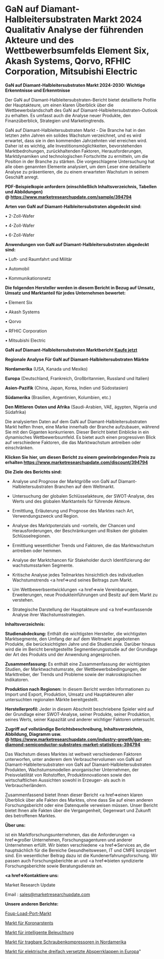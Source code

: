 # GaN auf Diamant-Halbleitersubstraten Markt 2024 Qualitativ Analyse der führenden Akteure und des Wettbewerbsumfelds Element Six, Akash Systems, Qorvo, RFHIC Corporation, Mitsubishi Electric

<strong>GaN auf Diamant-Halbleitersubstraten Markt 2024-2030: Wichtige Erkenntnisse und Erkenntnisse</strong>

Der GaN auf Diamant-Halbleitersubstraten-Bericht bietet detaillierte Profile der Hauptakteure, um einen klaren Überblick über die Wettbewerbslandschaft des GaN auf Diamant-Halbleitersubstraten-Outlook zu erhalten. Es umfasst auch die Analyse neuer Produkte, den Finanzüberblick, Strategien und Marketingtrends.

GaN auf Diamant-Halbleitersubstraten Markt - Die Branche hat in den letzten zehn Jahren ein solides Wachstum verzeichnet, und es wird erwartet, dass sie in den kommenden Jahrzehnten viel erreichen wird. Daher ist es wichtig, alle Investitionsmöglichkeiten, bevorstehenden Marktbedrohungen, zurückhaltenden Faktoren, Herausforderungen, Marktdynamiken und technologischen Fortschritte zu ermitteln, um die Position in der Branche zu stärken. Die vorgeschlagene Untersuchung hat alle oben genannten Elemente analysiert, um dem Leser eine detaillierte Analyse zu präsentieren, die zu einem erwarteten Wachstum in seinem Geschäft anregt.

<strong><b>PDF-Beispielkopie anfordern (einschließlich Inhaltsverzeichnis, Tabellen und Abbildungen) @ </b></strong><strong><a href=https://www.marketresearchupdate.com/sample/394794><strong>https://www.marketresearchupdate.com/sample/394794</u></a></strong></strong>

<strong>Arten von GaN auf Diamant-Halbleitersubstraten abgedeckt sind:</strong>

• 2-Zoll-Wafer

• 4-Zoll-Wafer

• 6-Zoll-Wafer

<strong>Anwendungen von GaN auf Diamant-Halbleitersubstraten abgedeckt sind:</strong>

• Luft- und Raumfahrt und Militär

• Automobil

• Kommunikationsnetz

<strong>Die folgenden Hersteller werden in diesem Bericht in Bezug auf Umsatz, Umsatz und Marktanteil für jedes Unternehmen bewertet:</strong>

• Element Six

• Akash Systems

• Qorvo

• RFHIC Corporation

• Mitsubishi Electric

<strong>GaN auf Diamant-Halbleitersubstraten Marktbericht <a href=https://www.marketresearchupdate.com/buynow/394794>Kaufe jetzt</a></strong>

<strong>Regionale Analyse Für GaN auf Diamant-Halbleitersubstraten Märkte</strong>

<strong>Nordamerika</strong> (USA, Kanada und Mexiko)

<strong>Europa</strong> (Deutschland, Frankreich, Großbritannien, Russland und Italien)

<strong>Asien-Pazifik</strong> (China, Japan, Korea, Indien und Südostasien)

<strong>Südamerika</strong> (Brasilien, Argentinien, Kolumbien, etc.)

<strong>Den Mittleren</strong> <strong>Osten und Afrika</strong> (Saudi-Arabien, VAE, ägypten, Nigeria und Südafrika)

Die analysierten Daten auf dem GaN auf Diamant-Halbleitersubstraten Markt helfen Ihnen, eine Marke innerhalb der Branche aufzubauen, während Sie mit den Giganten konkurrieren. Dieser Bericht bietet Einblicke in ein dynamisches Wettbewerbsumfeld. Es bietet auch einen progressiven Blick auf verschiedene Faktoren, die das Marktwachstum antreiben oder einschränken.

<strong>Klicken Sie hier, um diesen Bericht zu einem gewinnbringenden Preis zu erhalten
</strong><strong><a href=https://www.marketresearchupdate.com/discount/394794>https://www.marketresearchupdate.com/discount/394794</b></u></strong></a>

<strong>Die Ziele des Berichts sind:</strong>

- Analyse und Prognose der Marktgröße von GaN auf Diamant-Halbleitersubstraten Branchen auf dem Weltmarkt.

- Untersuchung der globalen Schlüsselakteure, der SWOT-Analyse, des Werts und des globalen Marktanteils für führende Akteure.

- Ermittlung, Erläuterung und Prognose des Marktes nach Art, Verwendungszweck und Region.

- Analyse des Marktpotenzials und -vorteils, der Chancen und Herausforderungen, der Beschränkungen und Risiken der globalen Schlüsselregionen.

- Ermittlung wesentlicher Trends und Faktoren, die das Marktwachstum antreiben oder hemmen.

- Analyse der Marktchancen für Stakeholder durch Identifizierung der wachstumsstarken Segmente.

- Kritische Analyse jedes Teilmarktes hinsichtlich des individuellen Wachstumstrends <a href=>und</a> seines Beitrags zum Markt.

- Um Wettbewerbsentwicklungen <a href=>wie</a> Vereinbarungen, Erweiterungen, neue Produkteinführungen und Besitz auf dem Markt zu verstehen.

- Strategische Darstellung der Hauptakteure und <a href=>umfas</a>sende Analyse ihrer Wachstumsstrategien.

<strong>Inhaltsverzeichnis:</strong>

<strong>Studienabdeckung:</strong> Enthält die wichtigsten Hersteller, die wichtigsten Marktsegmente, den Umfang der auf dem Weltmarkt angebotenen Produkte, die berücksichtigten Jahre und die Studienziele. Darüber hinaus wird die im Bericht bereitgestellte Segmentierungsstudie auf der Grundlage der Art des Produkts und der Anwendung angesprochen.

<strong>Zusammenfassung:</strong> Es enthält eine Zusammenfassung der wichtigsten Studien, der Marktwachstumsrate, der Wettbewerbsbedingungen, der Markttreiber, der Trends und Probleme sowie der makroskopischen Indikatoren.

<strong>Produktion nach Regionen:</strong> In diesem Bericht werden Informationen zu Import und Export, Produktion, Umsatz und Hauptakteuren aller untersuchten regionalen Märkte bereitgestellt.

<strong>Herstellerprofil:</strong> Jeder in diesem Abschnitt beschriebene Spieler wird auf der Grundlage einer SWOT-Analyse, seiner Produkte, seiner Produktion, seines Werts, seiner Kapazität und anderer wichtiger Faktoren untersucht.

<strong><b>Zugriff auf vollständige Berichtsbeschreibung, Inhaltsverzeichnis, Abbildung, Diagramm usw. @ </b></strong><strong><a href=https://www.marketresearchupdate.com/industry-growth/gan-on-diamond-semiconductor-substrates-market-statistices-394794>https://www.marketresearchupdate.com/industry-growth/gan-on-diamond-semiconductor-substrates-market-statistices-394794</a></strong>

Das Wachstum dieses Marktes ist weltweit verschiedenen Faktoren unterworfen, unter anderem dem Verbrauchervolumen von GaN auf Diamant-Halbleitersubstraten von GaN auf Diamant-Halbleitersubstraten Produkten, Wachstumsmodellen anorganischer Unternehmen, der Preisvolatilität von Rohstoffen, Produktinnovationen sowie den wirtschaftlichen Aussichten sowohl in Erzeuger- als auch in Verbraucherländern.

Zusammenfassend bietet Ihnen dieser Bericht <a href=>einen</a> klaren Überblick über alle Fakten des Marktes, ohne dass Sie auf einen anderen Forschungsbericht oder eine Datenquelle verweisen müssen. Unser Bericht bietet Ihnen alle Fakten über die Vergangenheit, Gegenwart und Zukunft des betroffenen Marktes.

<strong>Über uns:</strong>

 ist ein Marktforschungsunternehmen, das die Anforderungen <a href=>großer</a> Unternehmen, Forschungsagenturen und anderer Unternehmen erfüllt. Wir bieten verschiedene <a href=>Services</a> an, die hauptsächlich für die Bereiche Gesundheitswesen, IT und CMFE konzipiert sind. Ein wesentlicher Beitrag dazu ist die Kundenerfahrungsforschung. Wir passen auch Forschungsberichte an und <a href=>bieten</a> syndizierte Forschungsberichte sowie Beratungsdienste an.

<strong><a href=>Kontaktiere uns:</a></strong>

Market Research Update

Email : sales@marketresearchupdate.com

<strong>Unsere anderen Berichte:</strong>

<a href=https://www.linkedin.com/pulse/foup-load-port-market-has-huge-demand-worldwide>Foup-Load-Port-Markt</a>

<a href=https://www.linkedin.com/pulse/coronary-stent-market-research-report-reveals>Markt für Koronarstents</a>

<a href=https://www.linkedin.com/pulse/smart-lighting-market-size-industry-growth-factors>Markt für intelligente Beleuchtung</a>

<a href=https://www.linkedin.com/pulse/north-america-screw-portable-compressor-market>Markt für tragbare Schraubenkompressoren in Nordamerika</a>

<a href=https://www.linkedin.com/pulse/europe-electric-triple-offset-butterfly-valve-market-2023>Markt für elektrische dreifach versetzte Absperrklappen in Europa</a>"

